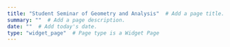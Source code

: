 ```yaml
---
title: "Student Seminar of Geometry and Analysis"  # Add a page title.
summary: ""  # Add a page description.
date: ""  # Add today's date.
type: "widget_page"  # Page type is a Widget Page
---
```

